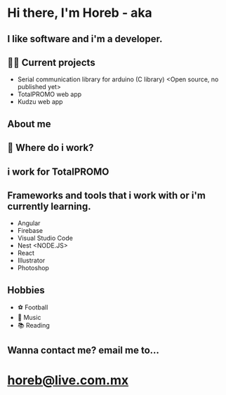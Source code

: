 # Hi there, I'm Horeb - aka <sparkyviruz11><shogundelqueso>

## I like software and i'm a developer.

## 👨‍💻 Current projects

- Serial communication library for arduino (C library) <Open source, no published yet>
- TotalPROMO web app <website><web app><angular>
- Kudzu web app <website><web app><angular>

## About me

## 💼 Where do i work?

## i work for TotalPROMO <A marketing company in their development team>

## Frameworks and tools that i work with or i'm currently learning.

- Angular <Angular2><HTML><CSS-SASS-SCSS><TYPESCRIPT>
- Firebase <NOSQL><SERVERLESS>
- Visual Studio Code <VSCODE>
- Nest <Learning><TYPESCRIPT><EXPRESS><NODE.JS>
- React <Learning><JSX><CSS>
- Illustrator <Graphic Design>
- Photoshop <Graphic Design>

## Hobbies

- ⚽ Football <Soccer>
- 🎸 Music <Drums><Guitar>
- 📚 Reading

## Wanna contact me? email me to...
# horeb@live.com.mx
